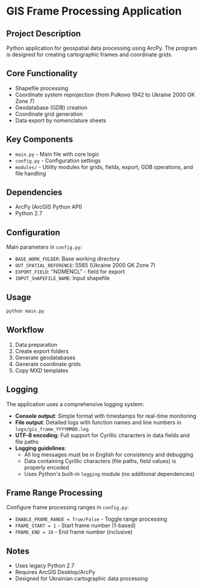 # GIS Frame Processing Application

## Project Description
Python application for geospatial data processing using ArcPy. The program is designed for creating cartographic frames and coordinate grids.

## Core Functionality
- Shapefile processing
- Coordinate system reprojection (from Pulkovo 1942 to Ukraine 2000 GK Zone 7)
- Geodatabase (GDB) creation
- Coordinate grid generation
- Data export by nomenclature sheets

## Key Components
- `main.py` - Main file with core logic
- `config.py` - Configuration settings
- `modules/` - Utility modules for grids, fields, export, GDB operations, and file handling

## Dependencies
- ArcPy (ArcGIS Python API)
- Python 2.7

## Configuration
Main parameters in `config.py`:
- `BASE_WORK_FOLDER`: Base working directory
- `OUT_SPATIAL_REFERENCE`: 5565 (Ukraine 2000 GK Zone 7)
- `EXPORT_FIELD`: "NOMENCL" - field for export
- `INPUT_SHAPEFILE_NAME`: Input shapefile

## Usage
```bash
python main.py
```

## Workflow
1. Data preparation
2. Create export folders
3. Generate geodatabases
4. Generate coordinate grids
5. Copy MXD templates

## Logging
The application uses a comprehensive logging system:
- **Console output**: Simple format with timestamps for real-time monitoring
- **File output**: Detailed logs with function names and line numbers in `logs/gis_frame_YYYYMMDD.log`
- **UTF-8 encoding**: Full support for Cyrillic characters in data fields and file paths
- **Logging guidelines**:
  - All log messages must be in English for consistency and debugging
  - Data containing Cyrillic characters (file paths, field values) is properly encoded
  - Uses Python's built-in `logging` module (no additional dependencies)

## Frame Range Processing
Configure frame processing ranges in `config.py`:
- `ENABLE_FRAME_RANGE = True/False` - Toggle range processing
- `FRAME_START = 1` - Start frame number (1-based)
- `FRAME_END = 10` - End frame number (inclusive)

## Notes
- Uses legacy Python 2.7
- Requires ArcGIS Desktop/ArcPy
- Designed for Ukrainian cartographic data processing
